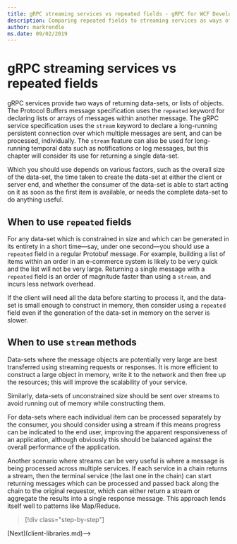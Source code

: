 ```yaml
---
title: gRPC streaming services vs repeated fields - gRPC for WCF Developers
description: Comparing repeated fields to streaming services as ways of passing collections of data with gRPC
author: markrendle
ms.date: 09/02/2019
---
```


# gRPC streaming services vs repeated fields

gRPC services provide two ways of returning data-sets, or lists of objects. The Protocol Buffers message specification uses the `repeated` keyword for declaring lists or arrays of messages within another message. The gRPC service specification uses the `stream` keyword to declare a long-running persistent connection over which multiple messages are sent, and can be processed, individually. The `stream` feature can also be used for long-running temporal data such as notifications or log messages, but this chapter will consider its use for returning a single data-set.

Which you should use depends on various factors, such as the overall size of the data-set, the time taken to create the data-set at either the client or server end, and whether the consumer of the data-set is able to start acting on it as soon as the first item is available, or needs the complete data-set to do anything useful.

## When to use `repeated` fields

For any data-set which is constrained in size and which can be generated in its entirety in a short time&mdash;say, under one second&mdash;you should use a `repeated` field in a regular Protobuf message. For example, building a list of items within an order in an e-commerce system is likely to be very quick and the list will not be very large. Returning a single message with a `repeated` field is an order of magnitude faster than using a `stream`, and incurs less network overhead.

If the client will need all the data before starting to process it, and the data-set is small enough to construct in memory, then consider using a `repeated` field even if the generation of the data-set in memory on the server is slower.

## When to use `stream` methods

Data-sets where the message objects are potentially very large are best transferred using streaming requests or responses. It is more efficient to construct a large object in memory, write it to the network and then free up the resources; this will improve the scalability of your service.

Similarly, data-sets of unconstrained size should be sent over streams to avoid running out of memory while constructing them.

For data-sets where each individual item can be processed separately by the consumer, you should consider using a stream if this means progress can be indicated to the end user, improving the apparent responsiveness of an application, although obviously this should be balanced against the overall performance of the application.

Another scenario where streams can be very useful is where a message is being processed across multiple services. If each service in a chain returns a stream, then the terminal service (the last one in the chain) can start returning messages which can be processed and passed back along the chain to the original requestor, which can either return a stream or aggregate the results into a single response message. This approach lends itself well to patterns like Map/Reduce.

>[!div class="step-by-step"]
<!-->[Next](client-libraries.md)-->
